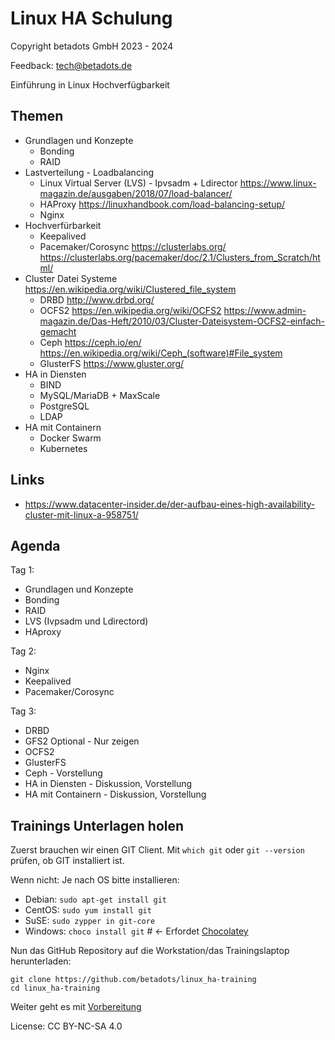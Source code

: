 # Linux HA Schulung

Copyright betadots GmbH 2023 - 2024

Feedback: tech@betadots.de

Einführung in Linux Hochverfügbarkeit

## Themen

- Grundlagen und Konzepte
  - Bonding
  - RAID
- Lastverteilung - Loadbalancing
  - Linux Virtual Server (LVS) - Ipvsadm + Ldirector <https://www.linux-magazin.de/ausgaben/2018/07/load-balancer/>
  - HAProxy <https://linuxhandbook.com/load-balancing-setup/>
  - Nginx
- Hochverfürbarkeit
  - Keepalived
  - Pacemaker/Corosync <https://clusterlabs.org/> <https://clusterlabs.org/pacemaker/doc/2.1/Clusters_from_Scratch/html/>
- Cluster Datei Systeme <https://en.wikipedia.org/wiki/Clustered_file_system>
  - DRBD <http://www.drbd.org/>
  - OCFS2 <https://en.wikipedia.org/wiki/OCFS2> <https://www.admin-magazin.de/Das-Heft/2010/03/Cluster-Dateisystem-OCFS2-einfach-gemacht>
  - Ceph <https://ceph.io/en/> <https://en.wikipedia.org/wiki/Ceph_(software)#File_system>
  - GlusterFS <https://www.gluster.org/>
- HA in Diensten
  - BIND
  - MySQL/MariaDB + MaxScale
  - PostgreSQL
  - LDAP
- HA mit Containern
  - Docker Swarm
  - Kubernetes

## Links

- <https://www.datacenter-insider.de/der-aufbau-eines-high-availability-cluster-mit-linux-a-958751/>

## Agenda

Tag 1:

- Grundlagen und Konzepte
- Bonding
- RAID
- LVS (Ivpsadm und Ldirectord)
- HAproxy

Tag 2:

- Nginx
- Keepalived
- Pacemaker/Corosync

Tag 3:

- DRBD
- GFS2
Optional - Nur zeigen
- OCFS2
- GlusterFS
- Ceph - Vorstellung
- HA in Diensten - Diskussion, Vorstellung
- HA mit Containern - Diskussion, Vorstellung

## Trainings Unterlagen holen

Zuerst brauchen wir einen GIT Client. Mit `which git` oder `git --version` prüfen, ob GIT installiert ist.

Wenn nicht: Je nach OS bitte installieren:

- Debian: `sudo apt-get install git`
- CentOS: `sudo yum install git`
- SuSE: `sudo zypper in git-core`
- Windows: `choco install git` # <- Erfordet [Chocolatey](https://chocolatey.org/)

Nun das GitHub Repository auf die Workstation/das Trainingslaptop herunterladen:

```shell
git clone https://github.com/betadots/linux_ha-training
cd linux_ha-training
```

Weiter geht es mit [Vorbereitung](00_Vorbereitung)

License: CC BY-NC-SA 4.0

